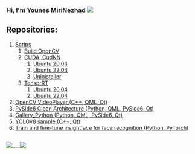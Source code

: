 ### Hi, I'm Younes MiriNezhad <a href="https://www.linkedin.com/in/s-younes-mirinezhad/"><img src="https://img.shields.io/badge/LinkedIn-0077B5?style=for-the-badge&logo=linkedin&logoColor=white"></a>

## Repositories: 
1. <a href="https://github.com/younes-mirinezhad/Scrips/tree/main">Scrips</a>
    1. <a href="https://github.com/younes-mirinezhad/Scrips/tree/main/OpenCV">Build OpenCV</a>
    2. <a href="https://github.com/younes-mirinezhad/Scrips/tree/main/Cuda_CudNN">CUDA, CudNN</a>
        1. <a href="https://github.com/younes-mirinezhad/Scrips/tree/main/Cuda_CudNN/Ubuntu_20.04">Ubuntu 20.04</a>
        2. <a href="https://github.com/younes-mirinezhad/Scrips/tree/main/Cuda_CudNN/Ubuntu_22.04">Ubuntu 22.04</a>
        3. <a href="https://github.com/younes-mirinezhad/Scrips/tree/main/Cuda_CudNN/UnInstaller">Uninistaller</a>
    3. <a href="https://github.com/younes-mirinezhad/Scrips/tree/main/TensorRT">TensorRT</a>
        1. <a href="https://github.com/younes-mirinezhad/Scrips/tree/main/TensorRT/Ubuntu_20.04">Ubuntu 20.04</a>
        2. <a href="https://github.com/younes-mirinezhad/Scrips/tree/main/TensorRT/Ubuntu_22.04">Ubuntu 22.04</a>
3. <a href="https://github.com/younes-mirinezhad/OpenCV_VideoPlayer">OpenCV VideoPlayer (C++, QML, Qt)</a>
4. <a href="https://github.com/younes-mirinezhad/PySide6_CleanArchitecture">PySide6 Clean Architecture (Python, QML, PySide6, Qt)</a>
5. <a href="https://github.com/younes-mirinezhad/Gallery_Python">Gallery_Python (Python, QML, PySide6, Qt)</a>
6. <a href="https://github.com/younes-mirinezhad/YOLOv8">YOLOv8 sample (C++, Qt)</a>
7. <a href="https://github.com/younes-mirinezhad/insightface/tree/master/recognition/arcface_torch">Train and fine-tune insightface for face recognition (Python, PyTorch)</a>

##  
<img src="https://github-readme-stats.vercel.app/api?username=younes-mirinezhad&show_icons=true&theme=radical" />.....<img src="https://github-readme-stats.vercel.app/api/top-langs/?username=younes-mirinezhad" />



[//]: # (<img src="https://github-profile-summary-cards.vercel.app/api/cards/profile-details?username=younes-mirinezhad&theme=vue" />)
[//]: # (<img src="https://github-readme-stats.vercel.app/api?username=younes-mirinezhad" />)
